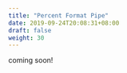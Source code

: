 ```yaml
---
title: "Percent Format Pipe"
date: 2019-09-24T20:08:31+08:00
draft: false
weight: 30
---
```

coming soon!